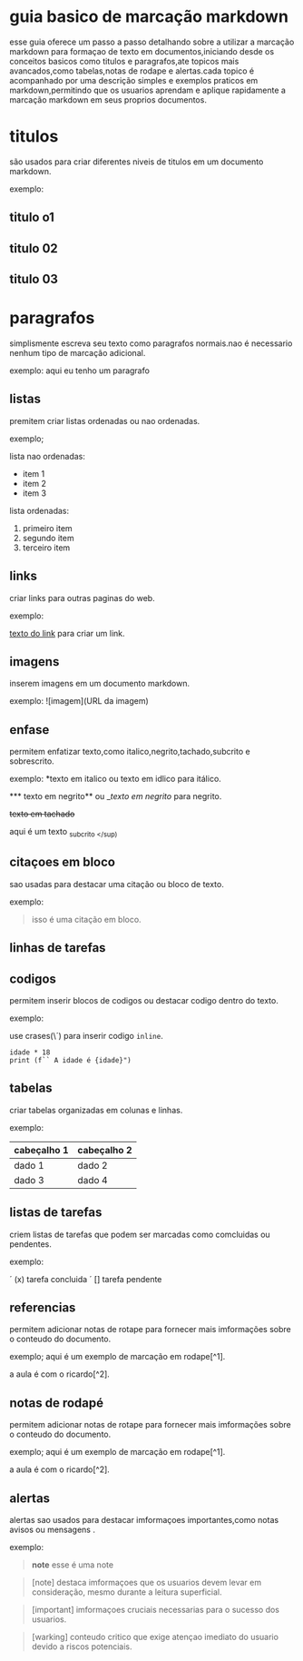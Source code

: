 # guia basico de marcação markdown
esse guia oferece um passo a passo detalhando sobre a utilizar a marcação markdown para formaçao de texto em documentos,iniciando desde os conceitos basicos como titulos e paragrafos,ate topicos mais avancados,como tabelas,notas de rodape e alertas.cada topico é acompanhado por uma descrição simples e exemplos praticos em markdown,permitindo que os usuarios aprendam e aplique rapidamente a marcação markdown em seus proprios documentos.
# titulos
são usados para criar diferentes niveis de titulos em um documento markdown.

exemplo:
## titulo o1
## titulo 02
## titulo 03

#  paragrafos
simplismente escreva seu texto como paragrafos normais.nao é necessario nenhum tipo de marcação adicional.

exemplo:
aqui eu tenho um paragrafo

## listas
premitem criar listas ordenadas ou nao ordenadas.

exemplo;

lista nao ordenadas:

* item 1
* item 2
* item 3

lista ordenadas:
1. primeiro item
2. segundo item
3. terceiro item
  
## links
criar links para outras paginas do web.

exemplo:

[texto do link](URL) para criar um link.

## imagens
inserem imagens em um documento markdown.

exemplo:
![imagem](URL da imagem)

## enfase
permitem enfatizar texto,como italico,negrito,tachado,subcrito e sobrescrito.

exemplo:
*texto em italico ou texto em idlico para itálico.

*** texto em negrito** ou __texto em negrito_ para negrito.

~~texto em tachado~~

aqui é um texto <sub> subcrito </sup)

## citaçoes em bloco
sao usadas para destacar uma citação ou bloco de texto.

exemplo:

>isso é uma citação em bloco.

## linhas de tarefas


## codigos
permitem inserir blocos de codigos ou destacar codigo dentro do texto.

exemplo:

use crases(\´) para inserir  codigo `inline`.

```
idade * 18
print (f`` A idade é {idade}")
````

##  tabelas
criar tabelas organizadas em colunas e linhas.

exemplo:

| cabeçalho 1 | cabeçalho 2 |
| ----------- | ----------- |
| dado 1      | dado 2      |
| dado 3      | dado 4      |

## listas de tarefas
criem listas de tarefas que podem ser marcadas como comcluidas ou pendentes.

exemplo:

´ (x) tarefa concluida
´ [] tarefa pendente


## referencias 
permitem adicionar notas de rotape para fornecer mais imformações sobre o conteudo do documento.

exemplo;
aqui é um exemplo de marcação em rodape[^1].

a aula é com o ricardo[^2].

## notas de rodapé

permitem adicionar notas de rotape para fornecer mais imformações sobre o conteudo do documento.

exemplo;
aqui é um exemplo de marcação em rodape[^1].

a aula é com o ricardo[^2].

## alertas

alertas sao usados para destacar imformaçoes importantes,como notas avisos ou mensagens .

exemplo:

> **note**
> esse é uma note

>[note]
>destaca imformaçoes que os usuarios devem levar em consideração, mesmo durante a leitura superficial.

>[important]
>imformaçoes cruciais necessarias para o sucesso dos usuarios.

>[warking]
>conteudo critico que exige atençao imediato do usuario devido a riscos potenciais.
